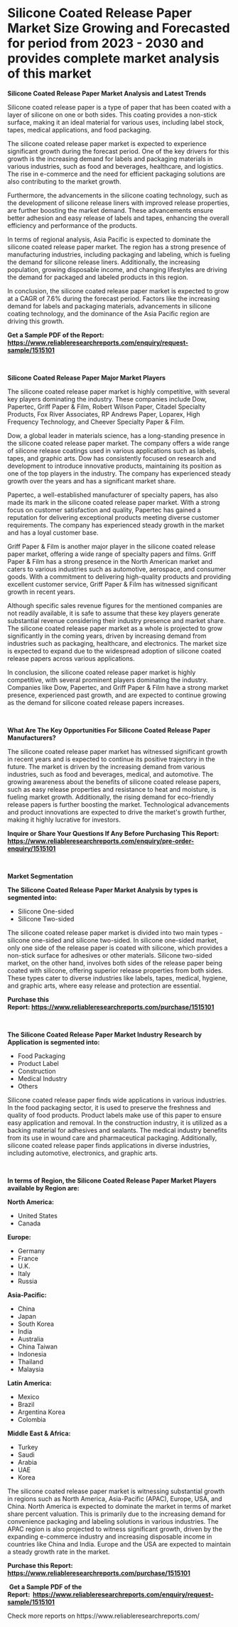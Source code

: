 <p><h1>Silicone Coated Release Paper Market Size Growing and Forecasted for period from 2023 - 2030 and provides complete market analysis of this market</h1></p><p><strong>Silicone Coated Release Paper Market Analysis and Latest Trends</strong></p>
<p><p>Silicone coated release paper is a type of paper that has been coated with a layer of silicone on one or both sides. This coating provides a non-stick surface, making it an ideal material for various uses, including label stock, tapes, medical applications, and food packaging.</p><p>The silicone coated release paper market is expected to experience significant growth during the forecast period. One of the key drivers for this growth is the increasing demand for labels and packaging materials in various industries, such as food and beverages, healthcare, and logistics. The rise in e-commerce and the need for efficient packaging solutions are also contributing to the market growth.</p><p>Furthermore, the advancements in the silicone coating technology, such as the development of silicone release liners with improved release properties, are further boosting the market demand. These advancements ensure better adhesion and easy release of labels and tapes, enhancing the overall efficiency and performance of the products.</p><p>In terms of regional analysis, Asia Pacific is expected to dominate the silicone coated release paper market. The region has a strong presence of manufacturing industries, including packaging and labeling, which is fueling the demand for silicone release liners. Additionally, the increasing population, growing disposable income, and changing lifestyles are driving the demand for packaged and labeled products in this region.</p><p>In conclusion, the silicone coated release paper market is expected to grow at a CAGR of 7.6% during the forecast period. Factors like the increasing demand for labels and packaging materials, advancements in silicone coating technology, and the dominance of the Asia Pacific region are driving this growth.</p></p>
<p><strong>Get a Sample PDF of the Report:&nbsp; <a href="https://www.reliableresearchreports.com/enquiry/request-sample/1515101">https://www.reliableresearchreports.com/enquiry/request-sample/1515101</a></strong></p>
<p>&nbsp;</p>
<p><strong>Silicone Coated Release Paper Major Market Players</strong></p>
<p><p>The silicone coated release paper market is highly competitive, with several key players dominating the industry. These companies include Dow, Papertec, Griff Paper & Film, Robert Wilson Paper, Citadel Specialty Products, Fox River Associates, RP Andrews Paper, Loparex, High Frequency Technology, and Cheever Specialty Paper & Film.</p><p>Dow, a global leader in materials science, has a long-standing presence in the silicone coated release paper market. The company offers a wide range of silicone release coatings used in various applications such as labels, tapes, and graphic arts. Dow has consistently focused on research and development to introduce innovative products, maintaining its position as one of the top players in the industry. The company has experienced steady growth over the years and has a significant market share.</p><p>Papertec, a well-established manufacturer of specialty papers, has also made its mark in the silicone coated release paper market. With a strong focus on customer satisfaction and quality, Papertec has gained a reputation for delivering exceptional products meeting diverse customer requirements. The company has experienced steady growth in the market and has a loyal customer base.</p><p>Griff Paper & Film is another major player in the silicone coated release paper market, offering a wide range of specialty papers and films. Griff Paper & Film has a strong presence in the North American market and caters to various industries such as automotive, aerospace, and consumer goods. With a commitment to delivering high-quality products and providing excellent customer service, Griff Paper & Film has witnessed significant growth in recent years.</p><p>Although specific sales revenue figures for the mentioned companies are not readily available, it is safe to assume that these key players generate substantial revenue considering their industry presence and market share. The silicone coated release paper market as a whole is projected to grow significantly in the coming years, driven by increasing demand from industries such as packaging, healthcare, and electronics. The market size is expected to expand due to the widespread adoption of silicone coated release papers across various applications.</p><p>In conclusion, the silicone coated release paper market is highly competitive, with several prominent players dominating the industry. Companies like Dow, Papertec, and Griff Paper & Film have a strong market presence, experienced past growth, and are expected to continue growing as the demand for silicone coated release papers increases.</p></p>
<p>&nbsp;</p>
<p><strong>What Are The Key Opportunities For Silicone Coated Release Paper Manufacturers?</strong></p>
<p><p>The silicone coated release paper market has witnessed significant growth in recent years and is expected to continue its positive trajectory in the future. The market is driven by the increasing demand from various industries, such as food and beverages, medical, and automotive. The growing awareness about the benefits of silicone coated release papers, such as easy release properties and resistance to heat and moisture, is fueling market growth. Additionally, the rising demand for eco-friendly release papers is further boosting the market. Technological advancements and product innovations are expected to drive the market's growth further, making it highly lucrative for investors.</p></p>
<p><strong>Inquire or Share Your Questions If Any Before Purchasing This Report: <a href="https://www.reliableresearchreports.com/enquiry/pre-order-enquiry/1515101">https://www.reliableresearchreports.com/enquiry/pre-order-enquiry/1515101</a></strong></p>
<p>&nbsp;</p>
<p><strong>Market Segmentation</strong></p>
<p><strong>The Silicone Coated Release Paper Market Analysis by types is segmented into:</strong></p>
<p><ul><li>Silicone One-sided</li><li>Silicone Two-sided</li></ul></p>
<p><p>The silicone coated release paper market is divided into two main types - silicone one-sided and silicone two-sided. In silicone one-sided market, only one side of the release paper is coated with silicone, which provides a non-stick surface for adhesives or other materials. Silicone two-sided market, on the other hand, involves both sides of the release paper being coated with silicone, offering superior release properties from both sides. These types cater to diverse industries like labels, tapes, medical, hygiene, and graphic arts, where easy release and protection are essential.</p></p>
<p><strong>Purchase this Report:&nbsp;<a href="https://www.reliableresearchreports.com/purchase/1515101">https://www.reliableresearchreports.com/purchase/1515101</a></strong></p>
<p>&nbsp;</p>
<p><strong>The Silicone Coated Release Paper Market Industry Research by Application is segmented into:</strong></p>
<p><ul><li>Food Packaging</li><li>Product Label</li><li>Construction</li><li>Medical Industry</li><li>Others</li></ul></p>
<p><p>Silicone coated release paper finds wide applications in various industries. In the food packaging sector, it is used to preserve the freshness and quality of food products. Product labels make use of this paper to ensure easy application and removal. In the construction industry, it is utilized as a backing material for adhesives and sealants. The medical industry benefits from its use in wound care and pharmaceutical packaging. Additionally, silicone coated release paper finds applications in diverse industries, including automotive, electronics, and graphic arts.</p></p>
<p>&nbsp;</p>
<p><strong>In terms of Region, the Silicone Coated Release Paper Market Players available by Region are:</strong></p>
<p>
    <p> <strong> North America: </strong>
        <ul>
            <li>United States</li>
            <li>Canada</li>
        </ul>
        </p> 
    <p> <strong> Europe: </strong>
        <ul>
            <li>Germany</li>
            <li>France</li>
            <li>U.K.</li>
            <li>Italy</li>
            <li>Russia</li>
        </ul>
        </p> 
    <p> <strong> Asia-Pacific: </strong>
        <ul>
            <li>China</li>
            <li>Japan</li>
            <li>South Korea</li>
            <li>India</li>
            <li>Australia</li>
            <li>China Taiwan</li>
            <li>Indonesia</li>
            <li>Thailand</li>
            <li>Malaysia</li>
        </ul>
        </p> 
    <p> <strong> Latin America: </strong>
        <ul>
            <li>Mexico</li>
            <li>Brazil</li>
            <li>Argentina Korea</li>
            <li>Colombia</li>
        </ul>
        </p> 
    <p> <strong> Middle East & Africa: </strong>
        <ul>
            <li>Turkey</li>
            <li>Saudi</li>
            <li>Arabia</li>
            <li>UAE</li>
            <li>Korea</li>
        </ul>
    </p>
    </p>
<p><p>The silicone coated release paper market is witnessing substantial growth in regions such as North America, Asia-Pacific (APAC), Europe, USA, and China. North America is expected to dominate the market in terms of market share percent valuation. This is primarily due to the increasing demand for convenience packaging and labeling solutions in various industries. The APAC region is also projected to witness significant growth, driven by the expanding e-commerce industry and increasing disposable income in countries like China and India. Europe and the USA are expected to maintain a steady growth rate in the market.</p></p>
<p><strong>Purchase this Report: <a href="https://www.reliableresearchreports.com/purchase/1515101">https://www.reliableresearchreports.com/purchase/1515101</a></strong></p>
<p>&nbsp;<strong>Get a Sample PDF of the Report:&nbsp;&nbsp;<a href="https://www.reliableresearchreports.com/enquiry/request-sample/1515101">https://www.reliableresearchreports.com/enquiry/request-sample/1515101</a></strong></p>
<p><strong></strong></p>
<p>Check more reports on https://www.reliableresearchreports.com/</p>